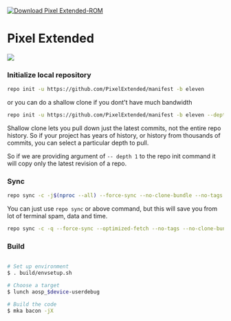  [![Download Pixel Extended-ROM](https://img.shields.io/sourceforge/dm/pixelextended.svg)](https://sourceforge.net/projects/pixelextended/files/latest/download)

# Pixel Extended #
<img src="https://imgur.com/likQDEZ.png">

### Initialize local repository ###

```bash
repo init -u https://github.com/PixelExtended/manifest -b eleven
```
 or you can do a shallow clone if you dont't have much bandwidth
```bash
repo init -u https://github.com/PixelExtended/manifest -b eleven --depth=1
```
Shallow clone lets you pull down just the latest commits, not the entire repo history. So if your project has years of history, or history from thousands of commits, you can select a particular depth to pull.

So if we are providing argument of `-- depth 1` to the repo init command it will copy only the latest revision of a repo.

### Sync ###

```bash
repo sync -c -j$(nproc --all) --force-sync --no-clone-bundle --no-tags
```
You can just use `repo sync` or above command, but this will save you from lot of terminal spam, data and time.
```bash
repo sync -c -q --force-sync --optimized-fetch --no-tags --no-clone-bundle --prune -j$(nproc --all)
```

### Build ###

```bash

# Set up environment
$ . build/envsetup.sh

# Choose a target
$ lunch aosp_$device-userdebug

# Build the code
$ mka bacon -jX
```
